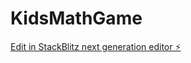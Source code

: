 # KidsMathGame

[Edit in StackBlitz next generation editor ⚡️](https://stackblitz.com/~/github.com/blyfoten/KidsMathGame)